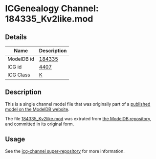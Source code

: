 # ICGenealogy Channel: 184335\_Kv2like.mod

## Details

Name | Description
---- | -----------
ModelDB id | [184335](http://senselab.med.yale.edu/ModelDB/ShowModel.cshtml?model=184335)
ICG id | [4407](http://icg.neurotheory.ox.ac.uk/channels/1/4407)
ICG Class | [K](http://icg.neurotheory.ox.ac.uk/channels/1)

## Description

This is a single channel model file that was originally part of a [published model on the ModelDB website](http://senselab.med.yale.edu/mModelDB/ShowModel.cshtml?model=184335).

The file [184335\_Kv2like.mod](184335_Kv2like.mod) was extrated from [the ModelDB repository](http://senselab.med.yale.edu/ModelDB/ShowModel.cshtml?model=184335), and committed in its original form.

## Usage

See the [icg-channel super-repository](https://github.com/icgenealogy/icg-channels) for more information.